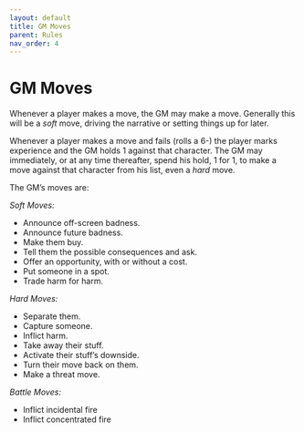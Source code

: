 ```yaml
---
layout: default
title: GM Moves
parent: Rules
nav_order: 4
---
```


# GM Moves

Whenever a player makes a move, the GM may make a move. Generally this will be a _soft_ move, driving the narrative or setting things up for later.

Whenever a player makes a move and fails (rolls a 6-) the player marks experience and the GM holds 1 against that character. The GM may immediately, or at any time thereafter, spend his hold, 1 for 1, to make a move against that character from his list, even a _hard_ move.

The GM’s moves are:

_Soft Moves:_

*   Announce off-screen badness.
*   Announce future badness.
*   Make them buy.
*   Tell them the possible consequences and ask.
*   Offer an opportunity, with or without a cost.
*   Put someone in a spot.
*   Trade harm for harm.

_Hard Moves:_

*   Separate them.
*   Capture someone.
*   Inflict harm.
*   Take away their stuff.
*   Activate their stuff’s downside.
*   Turn their move back on them.
*   Make a threat move.

_Battle Moves:_

*   Inflict incidental fire
*   Inflict concentrated fire
